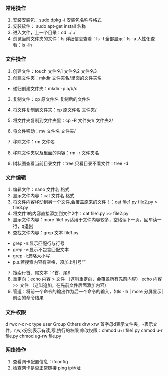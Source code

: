 ### 常用操作
1. 安装安装包：sudo dpkg -i 安装包名称与格式
2. 安装软件： sudo apt-get install 名称
3. 进入文件，上一个目录：cd ../../  
4. 浏览当前文件夹的文件：ls  详细信息查看：ls -l  全部显示：ls -a  人性化查看：ls -lh

### 文件操作
1. 创建文件：touch 文件名1 文件名2 文件名3 
2. 创建文件夹：mkdir 文件夹名/里面的文件夹名
* 递归创建文件夹：mkdir -p a/b/c

3. 复制文件：cp 原文件名 复制后的文件名
4. 将文件复制到文件夹：cp 原文件名 文件夹/
5. 将文件夹复制到文件夹里：cp -R 文件夹1/ 文件夹2/
6. 将文件移动：mv 文件名 文件夹/

7. 移除文件：rm 文件名
8. 移除文件夹以及里面的内容：rm -r  文件夹名
9. 树状图查看当前目录文件：tree,只看目录不看文件：tree -d

### 文件编辑
1. 编辑文件：nano 文件名.格式 
2. 显示文件内容：cat 文件名.格式
3. 将文件内容移动到另一个文件,会覆盖原来的文件！：cat file1.py file2.py > file3.py
4. 将文件1的内容直接添加到文件2中：cat file1.py >> file2.py
5. 显示文件内容：more file1.py适用于文件内容较多，空格读下一页，回车读一行，q退出
6. 查找文件内容：grep 文本 file1.py
* grep -n:显示匹配行与行号
* grep -v:显示不包含匹配文本
* grep -i:忽略大小写
* p.s.若搜索内容有空格，须加上引号“”
7. 搜索行首、尾文本：^首、尾$
8. 重定向：echo 内容 > 文件 （这叫重定向，会覆盖所有先前内容）
	   echo 内容 >> 文件 （这叫追加，在先前文件后面添加内容）
9. 管道：将前一个命令的输出作为后一个命令的输入，如ls -lh | more 分屏显示|前面的命令结果

### 文件权限
d      rwx      r-x      r-x
type   user     Group     Others
drw xrw 首字母d表示文件夹，-表示文件，r,w,x分别表示有读,写,执行的权限
修改权限：chmod u+r file1.py
         chmod u-r file.py
         chmod ug-rw file.py
      
### 网络操作
1. 查看网卡配置信息：ifconfig 
2. 检查网卡是否正常链接 ping ip地址
